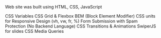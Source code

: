 Web site was built using HTML, CSS, JavaScript

CSS Variables
CSS Grid & Flexbox
BEM (Block Element Modifier)
CSS units for Responsive Design (vh, vw, fr, %)
Form Submission with Spam Protection (No Backend Language)
CSS Transitions & Animations
SwiperJS for slides
CSS Media Queries
